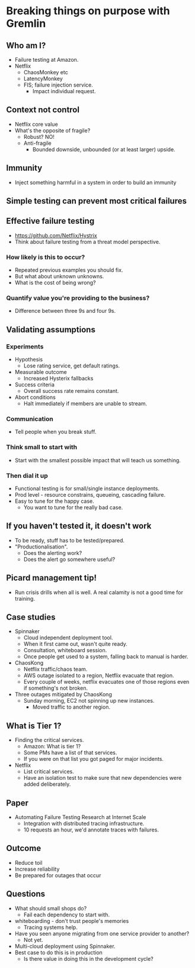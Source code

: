 # Breaking things on purpose with Gremlin

## Who am I?
- Failure testing at Amazon.
- Netflix
  - ChaosMonkey etc
  - LatencyMonkey
  - FIS; failure injection service.
    - Impact individual request.

## Context not control
- Netflix core value
- What's the opposite of fragile?
  - Robust? NO!
  - Anti-fragile
    - Bounded downside, unbounded (or at least larger) upside.

## Immunity
- Inject something harmful in a system in order to build an immunity

## Simple testing can prevent most critical failures

## Effective failure testing
- https://github.com/Netflix/Hystrix
- Think about failure testing from a threat model perspective.

### How likely is this to occur?
- Repeated previous examples you should fix.
- But what about unknown unknowns.
- What is the cost of being wrong?

### Quantify value you're providing to the business?
- Difference between three 9s and four 9s.

## Validating assumptions

### Experiments
- Hypothesis
  - Lose rating service, get default ratings.
- Measurable outcome
  - Increased Hysterix fallbacks
- Success criteria
  - Overall success rate remains constant.
- Abort conditions
  - Halt immediately if members are unable to stream.

### Communication
- Tell people when you break stuff.

### Think small to start with
- Start with the smallest possible impact that will teach us something.

### Then dial it up
- Functional testing is for small/single instance deployments.
- Prod level - resource constrains, queueing, cascading failure.
- Easy to tune for the happy case.
  - You want to tune for the really bad case.

## If you haven't tested it, it doesn't work
- To be ready, stuff has to be tested/prepared.
- "Productionalisation".
  - Does the alerting work?
  - Does the alert go somewhere useful?

## Picard management tip!
- Run crisis drills when all is well. A real calamity is not a good time for
  training.

## Case studies
- Spinnaker
  - Cloud independent deployment tool.
  - When it first came out, wasn't quite ready.
  - Consultation, whiteboard session.
  - Once people get used to a system, falling back to manual is harder.
- ChaosKong
  - Netflix traffic/chaos team.
  - AWS outage isolated to a region, Netflix evacuate that region.
  - Every couple of weeks, netflix evacuates one of those regions even if
    something's not broken.
- Three outages mitigated by ChaosKong
  - Sunday morning, EC2 not spinning up new instances.
    - Moved traffic to another region.

## What is Tier 1?
- Finding the critical services.
  - Amazon: What is tier 1?
  - Some PMs have a list of that services.
  - If you were on that list you got paged for major incidents.
- Netflix
  - List critical services.
  - Have an isolation test to make sure that new dependencies were added
    deliberately.

## Paper
- Automating Failure Testing Research at Internet Scale
  - Integration with distributed tracing infrastructure.
  - 10 requests an hour, we'd annotate traces with failures.

## Outcome
- Reduce toil
- Increase reliability
- Be prepared for outages that occur

## Questions
- What should small shops do?
  - Fail each dependency to start with.
- whiteboarding - don't trust people's memories
  - Tracing systems help.
- Have you seen anyone migrating from one service provider to another?
  - Not yet.
- Multi-cloud deployment using Spinnaker.
- Best case to do this is in production
  - Is there value in doing this in the development cycle?
